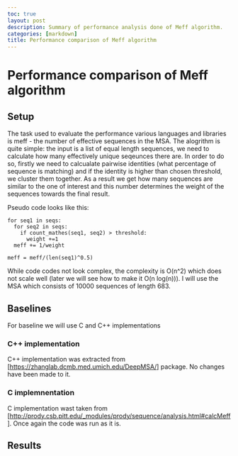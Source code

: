 ```yaml
---
toc: true
layout: post
description: Summary of performance analysis done of Meff algorithm.
categories: [markdown]
title: Performance comparison of Meff algorithm
---
```

# Performance comparison of Meff algorithm

## Setup

The task used to evaluate the performance various languages and libraries is meff -  the number of effective sequences in the MSA. 
The alogrithm is quite simple: the input is a list of equal length sequences, we need to calculate how many effectively unique seqeunces there are. 
In order to do so, firstly we need to calcualate pairwise identities (what percentage of sequence is matching) and if the identity is higher than 
chosen threshold, we cluster them together. As a result we get how many sequences are similar to the one of interest and this number determines the weight 
of the sequences towards the final result. 

Pseudo code looks like this: 

```
for seq1 in seqs:
  for seq2 in seqs:
    if count_mathes(seq1, seq2) > threshold:
      weight +=1
  meff += 1/weight
  
meff = meff/(len(seq1)^0.5)
```

While code codes not look complex, the complexity is O(n^2) which does not scale well (later we will see how to make it O(n log(n))). I will use the MSA which consists 
of 10000 sequences of length 683.


## Baselines

For baseline we will use C and C++ implementations

### C++ implementation

C++ implementation was extracted from [https://zhanglab.dcmb.med.umich.edu/DeepMSA/] package. No changes have been made to it.

### C implemnentation
C implementation wast taken from [http://prody.csb.pitt.edu/_modules/prody/sequence/analysis.html#calcMeff]. Once again the code was run as it is. 

## Results

